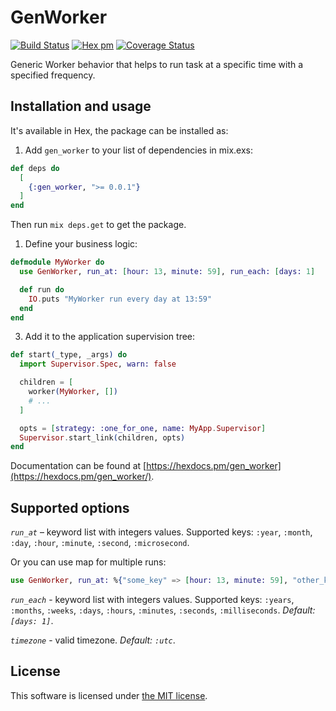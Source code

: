 # GenWorker

[![Build Status](https://travis-ci.org/Kr00lIX/gen_worker.svg?branch=master)](https://travis-ci.org/Kr00lIX/gen_worker)
[![Hex pm](https://img.shields.io/hexpm/v/gen_worker.svg?style=flat)](https://hex.pm/packages/gen_worker)
[![Coverage Status](https://coveralls.io/repos/github/Kr00lIX/gen_worker/badge.svg?branch=master)](https://coveralls.io/github/Kr00lIX/gen_worker?branch=master)


Generic Worker behavior that helps to run task at a specific time with a specified frequency.

## Installation and usage
It's available in Hex, the package can be installed as:

1. Add `gen_worker` to your list of dependencies in mix.exs:
```elixir
def deps do
  [
    {:gen_worker, ">= 0.0.1"}
  ]
end
```
Then run `mix deps.get` to get the package.

1. Define your business logic:

```elixir
defmodule MyWorker do
  use GenWorker, run_at: [hour: 13, minute: 59], run_each: [days: 1]

  def run do
    IO.puts "MyWorker run every day at 13:59"
  end
end
```

3. Add it to the application supervision tree:
```elixir
def start(_type, _args) do
  import Supervisor.Spec, warn: false

  children = [
    worker(MyWorker, [])
    # ...
  ]

  opts = [strategy: :one_for_one, name: MyApp.Supervisor]
  Supervisor.start_link(children, opts)
end
```

Documentation can be found at [https://hexdocs.pm/gen_worker](https://hexdocs.pm/gen_worker/).

## Supported options
*`run_at`* – keyword list with integers values. Supported keys: `:year`, `:month`, `:day`, `:hour`, `:minute`, `:second`, `:microsecond`.

Or you can use map for multiple runs:

```elixir
use GenWorker, run_at: %{"some_key" => [hour: 13, minute: 59], "other_key" => [hour: 14, minute: 00]}, run_each: [days: 1]
```

*`run_each`* - keyword list with integers values. Supported keys: `:years`, `:months`, `:weeks`, `:days`, `:hours`, `:minutes`, `:seconds`, `:milliseconds`. *Default: `[days: 1]`*.

*`timezone`* - valid timezone. *Default: `:utc`*.


## License
This software is licensed under [the MIT license](LICENSE.md).